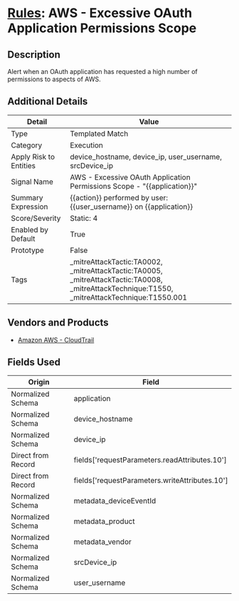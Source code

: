 # [Rules](README.md): AWS - Excessive OAuth Application Permissions Scope

## Description
Alert when an OAuth application has requested a high number of permissions to aspects of AWS.

## Additional Details
|Detail|Value|
|----|----|
|Type|Templated Match|
|Category|Execution|
|Apply Risk to Entities|device_hostname, device_ip, user_username, srcDevice_ip|
|Signal Name|AWS - Excessive OAuth Application Permissions Scope - "{{application}}"|
|Summary Expression|{{action}} performed by user: {{user_username}} on {{application}}|
|Score/Severity|Static: 4|
|Enabled by Default|True|
|Prototype|False|
|Tags|_mitreAttackTactic:TA0002, _mitreAttackTactic:TA0005, _mitreAttackTactic:TA0008, _mitreAttackTechnique:T1550, _mitreAttackTechnique:T1550.001|
## Vendors and Products
- [Amazon AWS - CloudTrail](../products/033624b0-218e-4dcb-b93f-0f1fb1806c56.md)


## Fields Used

|Origin|Field|
|----|----|
|Normalized Schema|application|
|Normalized Schema|device_hostname|
|Normalized Schema|device_ip|
|Direct from Record|fields['requestParameters.readAttributes.10']|
|Direct from Record|fields['requestParameters.writeAttributes.10']|
|Normalized Schema|metadata_deviceEventId|
|Normalized Schema|metadata_product|
|Normalized Schema|metadata_vendor|
|Normalized Schema|srcDevice_ip|
|Normalized Schema|user_username|


